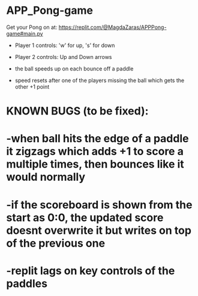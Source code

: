 # APP_Pong-game

Get your Pong on at:    https://replit.com/@MagdaZaras/APPPong-game#main.py   

- Player 1 controls: 'w' for up, 's' for down 
- Player 2 controls: Up and Down arrows 

- the ball speeds up on each bounce off a paddle 
- speed resets after one of the players missing the ball which gets the other +1 point


# KNOWN BUGS (to be fixed):
# -when ball hits the edge of a paddle it zigzags which adds +1 to score a multiple times, then bounces like it would normally
# -if the scoreboard is shown from the start as 0:0, the updated score doesnt overwrite it but writes on top of the previous one
# -replit lags on key controls of the paddles
